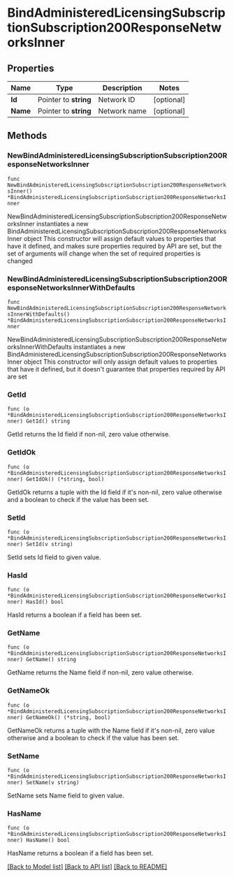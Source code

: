# BindAdministeredLicensingSubscriptionSubscription200ResponseNetworksInner

## Properties

Name | Type | Description | Notes
------------ | ------------- | ------------- | -------------
**Id** | Pointer to **string** | Network ID | [optional] 
**Name** | Pointer to **string** | Network name | [optional] 

## Methods

### NewBindAdministeredLicensingSubscriptionSubscription200ResponseNetworksInner

`func NewBindAdministeredLicensingSubscriptionSubscription200ResponseNetworksInner() *BindAdministeredLicensingSubscriptionSubscription200ResponseNetworksInner`

NewBindAdministeredLicensingSubscriptionSubscription200ResponseNetworksInner instantiates a new BindAdministeredLicensingSubscriptionSubscription200ResponseNetworksInner object
This constructor will assign default values to properties that have it defined,
and makes sure properties required by API are set, but the set of arguments
will change when the set of required properties is changed

### NewBindAdministeredLicensingSubscriptionSubscription200ResponseNetworksInnerWithDefaults

`func NewBindAdministeredLicensingSubscriptionSubscription200ResponseNetworksInnerWithDefaults() *BindAdministeredLicensingSubscriptionSubscription200ResponseNetworksInner`

NewBindAdministeredLicensingSubscriptionSubscription200ResponseNetworksInnerWithDefaults instantiates a new BindAdministeredLicensingSubscriptionSubscription200ResponseNetworksInner object
This constructor will only assign default values to properties that have it defined,
but it doesn't guarantee that properties required by API are set

### GetId

`func (o *BindAdministeredLicensingSubscriptionSubscription200ResponseNetworksInner) GetId() string`

GetId returns the Id field if non-nil, zero value otherwise.

### GetIdOk

`func (o *BindAdministeredLicensingSubscriptionSubscription200ResponseNetworksInner) GetIdOk() (*string, bool)`

GetIdOk returns a tuple with the Id field if it's non-nil, zero value otherwise
and a boolean to check if the value has been set.

### SetId

`func (o *BindAdministeredLicensingSubscriptionSubscription200ResponseNetworksInner) SetId(v string)`

SetId sets Id field to given value.

### HasId

`func (o *BindAdministeredLicensingSubscriptionSubscription200ResponseNetworksInner) HasId() bool`

HasId returns a boolean if a field has been set.

### GetName

`func (o *BindAdministeredLicensingSubscriptionSubscription200ResponseNetworksInner) GetName() string`

GetName returns the Name field if non-nil, zero value otherwise.

### GetNameOk

`func (o *BindAdministeredLicensingSubscriptionSubscription200ResponseNetworksInner) GetNameOk() (*string, bool)`

GetNameOk returns a tuple with the Name field if it's non-nil, zero value otherwise
and a boolean to check if the value has been set.

### SetName

`func (o *BindAdministeredLicensingSubscriptionSubscription200ResponseNetworksInner) SetName(v string)`

SetName sets Name field to given value.

### HasName

`func (o *BindAdministeredLicensingSubscriptionSubscription200ResponseNetworksInner) HasName() bool`

HasName returns a boolean if a field has been set.


[[Back to Model list]](../README.md#documentation-for-models) [[Back to API list]](../README.md#documentation-for-api-endpoints) [[Back to README]](../README.md)


